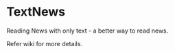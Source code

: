 # TextNews
Reading News with only text - a better way to read news.

Refer  wiki for more details.

